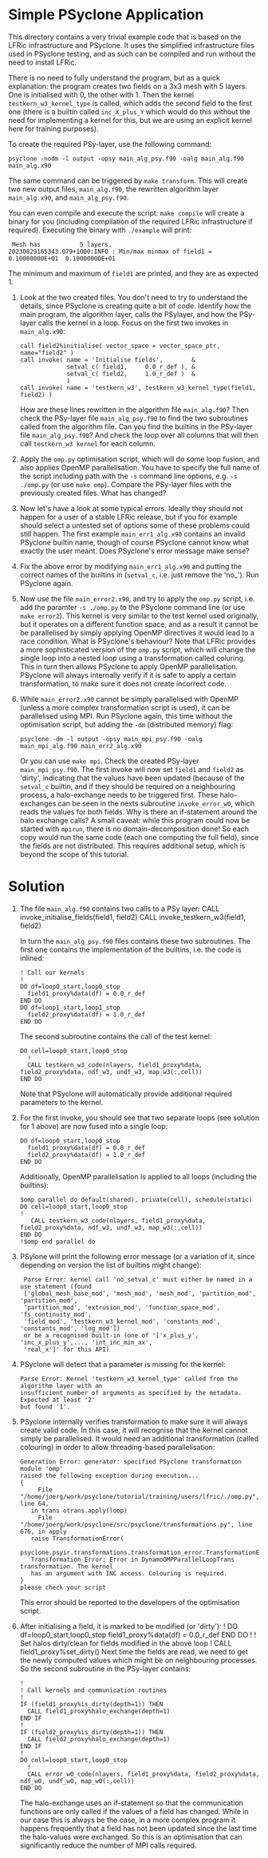 # Simple PSyclone Application

This directory contains a very trivial example code that is based on
the LFRic infrastructure and PSyclone. It uses the simplified infrastructure
files used in PSyclone testing, and as such can be compiled and run without
the need to install LFRic.

There is no need to fully understand the program, but as a quick explanation:
the program creates two fields on a 3x3 mesh with 5 layers. One is initialised
with 0, the other with 1. Then the kernel `testkern_w3_kernel_type` is called,
which adds the second field to the first one (there is a builtin called
`inc_X_plus_Y` which would do this without the need for implementing a kernel
for this, but we are using an explicit kernel here for training purposes).

To create the required PSy-layer, use the following command:

    psyclone -nodm -l output -opsy main_alg_psy.f90 -oalg main_alg.f90 main_alg.x90

The same command can be triggered by `make transform`. This will create
two new output files, `main_alg.f90`, the rewritten algorithm layer `main_alg.x90`,
and `main_alg_psy.f90`.

You can even compile and execute the script: `make compile` will create a binary for
you (including compilation of the required LFRic infrastructure if required).
Executing the binary with `./example` will print:

     Mesh has           5 layers.
    20230829165343.079+1000:INFO : Min/max minmax of field1 =   0.10000000E+01  0.10000000E+01

The minimum and maximum of `field1` are printed, and they are as expected 1.

1. Look at the two created  files. You don't need to try to understand the details, since
   PSyclone is creating quite a bit of code. Identify how the main program, the algorithm
   layer, calls the PSylayer, and how the PSy-layer calls the kernel in a loop. Focus
   on the first two invokes in `main_alg.x90`:

       call field2%initialise( vector_space = vector_space_ptr, name="field2" )
       call invoke( name = 'Initialise fields',        &
                    setval_c( field1,     0.0_r_def ), &
                    setval_c( field2,     1.0_r_def )  &
                    )
       call invoke( name = 'testkern_w3', testkern_w3_kernel_type(field1, field2) )

   How are these lines rewritten in the algorithm file `main_alg.f90`? Then check the
   PSy-layer file `main_alg_psy.f90` to find the two subroutines called from the
   algorithm file. Can you find the builtins in the PSy-layer file `main_alg_psy.f90`? And
   check the loop over all columns that will then  call `testkern_w3 kernel` for
   each column.

2. Apply the `omp.py` optimisation script, which will do some loop fusion, and
   also applies OpenMP parallelisation. You have to specify the full name of
   the script including path with the `-s` command line options, e.g.
   `-s ./omp.py` (or use `make omp`). Compare the PSy-layer files with
   the previously created files. What has changed?

3. Now let's have a look at some typical errors. Ideally they should not happen
   for a user of a stable LFRic release, but if you for example should select
   a untested set of options some of these problems could still happen. The
   first example `main_err1_alg.x90` contains an invalid PSyclone builtin name,
   though of course PSyclone cannot know what exactly the user meant. Does
   PSyclone's error message make sense?

4. Fix the above error by modifying `main_err1_alg.x90` and putting the correct
   names of the builtins in (`setval_c`, i.e. just remove the 'no_'). Run
   PSyclone again.

5. Now use the file `main_error2.x90`, and try to apply the `omp.py` script,
   i.e. add the paramter `-s ./omp.py` to the PSyclone command line (or use
   `make error2`). This kernel is very similar to the test kernel used originally,
   but it operates on a different function space, and as a result it cannot be
   be parallelised by simply applying OpenMP directives it would lead to a race
   condition. What is PSyclone's behaviour? Note that LFRic provides a more
   sophisticated version of the `omp.py` script, which will change the single
   loop into a nested loop using a transformation called coluring. This in turn
   then allows PSyclone to apply OpenMP parallelisation. PSyclone will always
   internally verify if it is safe to apply a certain transformation, to make
   sure it does not create incorrect code.

6. While `main_error2.x90` cannot be simply parallelised with OpenMP (unless
   a more complex transformation script is used), it can be parallelised using
   MPI. Run PSyclone again, this time without the optimisation script, but
   adding the `-dm` (distributed memory) flag:

       psyclone -dm -l output -opsy main_mpi_psy.f90 -oalg main_mpi_alg.f90 main_err2_alg.x90

   Or you can use `make mpi`. Check the created PSy-layer `main_mpi_psy.f90`.
   The first invoke will now set `field1` and `field2` as 'dirty', indicating
   that the values have been updated (because of the `setval_c` builtin, and if
   they should be required on a neighbouring process, a halo-exchange needs to
   be triggered first. These halo-exchanges can be seen in the nexts subroutine
   `invoke_error_w0`, which reads the values for both fields. Why is there
   an if-statement around the halo exchange calls?
   A small caveat: while this program could now be started with `mpirun`, there is
   no domain-decomposition done! So each copy would run the same code (each one
   computing the full field), since the fields are not distributed. This requires
   additional setup, which is beyond the scope of this tutorial.


# Solution
1. The file `main_alg.f90` contains two calls to a PSy layer:
       CALL invoke_initialise_fields(field1, field2)
       CALL invoke_testkern_w3(field1, field2)

   In turn the `main_alg_psy.f90` files contains these two subroutines. The first
   one contains the implementation of the builtins, i.e. the code is inlined:

       ! Call our kernels
       !
       DO df=loop0_start,loop0_stop
         field1_proxy%data(df) = 0.0_r_def
       END DO
       DO df=loop1_start,loop1_stop
         field2_proxy%data(df) = 1.0_r_def
       END DO
   The second subroutine contains the call of the test kernel:

       DO cell=loop0_start,loop0_stop
         !
         CALL testkern_w3_code(nlayers, field1_proxy%data, field2_proxy%data, ndf_w3, undf_w3, map_w3(:,cell))
       END DO
   Note that PSyclone will automatically provide additional required parameters to
   the kernel.

2. For the first invoke, you should see that two separate loops (see solution for 1 above)
   are now fused into a single loop:

       DO df=loop0_start,loop0_stop
         field1_proxy%data(df) = 0.0_r_def
         field2_proxy%data(df) = 1.0_r_def
       END DO

   Additionally, OpenMP parallelisation is applied to all loops (including the builtins):

       $omp parallel do default(shared), private(cell), schedule(static)
       DO cell=loop0_start,loop0_stop
       !
          CALL testkern_w3_code(nlayers, field1_proxy%data, field2_proxy%data, ndf_w3, undf_w3, map_w3(:,cell))
       END DO
       !$omp end parallel do
 
3. PSylone will print the following error message (or a variation of it, since depending
   on version the list of builtins might change):

        Parse Error: kernel call 'no_setval_c' must either be named in a use statement (found
        ['global_mesh_base_mod', 'mesh_mod', 'mesh_mod', 'partition_mod', 'partition_mod', 
        'partition_mod', 'extrusion_mod', 'function_space_mod', 'fs_continuity_mod',
        'field_mod', 'testkern_w3_kernel_mod', 'constants_mod', 'constants_mod', 'log_mod'])
        or be a recognised built-in (one of '['x_plus_y', 'inc_x_plus_y',..., 'int_inc_min_ax', 
        'real_x']' for this API)

4. PSyclone will detect that a parameter is missing for the kernel:

       Parse Error: Kernel 'testkern_w3_kernel_type' called from the algorithm layer with an
       insufficient number of arguments as specified by the metadata. Expected at least '2'
       but found '1'.

5. PSyclone internally verifies transformation to make sure it will always create valid
   code. In this case, it will recognise that the kernel cannot simply be parallelised.
   It would need an additional transformation (called colouring) in order to allow
   threading-based parallelisation:

       Generation Error: generator: specified PSyclone transformation module 'omp'
       raised the following exception during execution...
       {
            File "/home/joerg/work/psyclone/tutorial/training/users/lfric/./omp.py", line 64, 
          in trans otrans.apply(loop)
            File "/home/joerg/work/psyclone/src/psyclone/transformations.py", line 676, in apply
          raise TransformationError(
          psyclone.psyir.transformations.transformation_error.TransformationError:
          Transformation Error: Error in DynamoOMPParallelLoopTrans transformation. The kernel
          has an argument with INC access. Colouring is required.
       }
       please check your script

   This error should be reported to the developers of the optimisation script.
  
6. After initialising a field, it is marked to be modified (or 'dirty'):
       !
       DO df=loop0_start,loop0_stop
         field1_proxy%data(df) = 0.0_r_def
       END DO
       !
       ! Set halos dirty/clean for fields modified in the above loop
       !
       CALL field1_proxy%set_dirty()
   Next time the fields are read, we need to get the newly computed values which
   might be on neighbouring processes. So the second subroutine in the PSy-layer
   contains:

       !
       ! Call kernels and communication routines
       !
       IF (field1_proxy%is_dirty(depth=1)) THEN
         CALL field1_proxy%halo_exchange(depth=1)
       END IF
       !
       IF (field2_proxy%is_dirty(depth=1)) THEN
         CALL field2_proxy%halo_exchange(depth=1)
       END IF
       !
       DO cell=loop0_start,loop0_stop
         !
         CALL error_w0_code(nlayers, field1_proxy%data, field2_proxy%data, ndf_w0, undf_w0, map_w0(:,cell))
       END DO

   The halo-exchange uses an if-statement so that the communication functions are
   only called if the values of a field has changed. While in our case this is
   always be the case, in a more complex program it happens frequently that a field
   has not been updated since the last time the halo-values were exchanged. So this
   is an optimisation that can significantly reduce the number of MPI calls required.